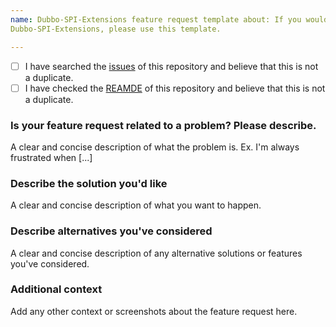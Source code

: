 ```yaml
---
name: Dubbo-SPI-Extensions feature request template about: If you would like to request a feature to
Dubbo-SPI-Extensions, please use this template.

---
```


- [ ] I have searched the [issues](https://github.com/apache/dubbo-spi-extensions/issues) of this repository and believe
  that this is not a duplicate.
- [ ] I have checked the [REAMDE](https://github.com/apache/dubbo-admin/blob/dubbo-spi-extensions/README.md) of this
  repository and believe that this is not a duplicate.

### Is your feature request related to a problem? Please describe.

A clear and concise description of what the problem is. Ex. I'm always frustrated when [...]

### Describe the solution you'd like

A clear and concise description of what you want to happen.

### Describe alternatives you've considered

A clear and concise description of any alternative solutions or features you've considered.

### Additional context

Add any other context or screenshots about the feature request here.
